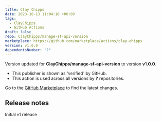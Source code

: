 ```yaml
---
title: Clay Chipps
date: 2023-10-13 11:04:18 +00:00
tags:
  - ClayChipps
  - GitHub Actions
draft: false
repo: ClayChipps/manage-sf-api-version
marketplace: https://github.com/marketplace/actions/clay-chipps
version: v1.0.0
dependentsNumber: "?"
---
```



Version updated for **ClayChipps/manage-sf-api-version** to version **v1.0.0**.
- This publisher is shown as 'verified' by GitHub.
- This action is used across all versions by **?** repositories.

Go to the [GitHub Marketplace](https://github.com/marketplace/actions/clay-chipps) to find the latest changes.

## Release notes

Initial v1 release
